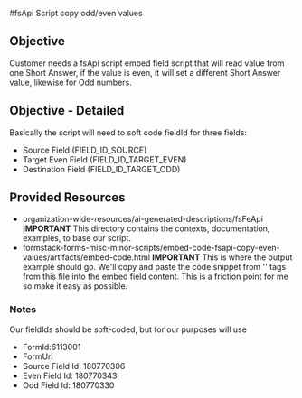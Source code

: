 #fsApi Script copy odd/even values

## Objective

Customer needs a fsApi script embed field script that will read value from one Short Answer, if the value is even, it will set a different Short Answer value, likewise for Odd numbers.

## Objective - Detailed

Basically the script will need to soft code fieldId for three fields:

- Source Field (FIELD_ID_SOURCE)
- Target Even Field (FIELD_ID_TARGET_EVEN)
- Destination Field (FIELD_ID_TARGET_ODD)

## Provided Resources

- organization-wide-resources/ai-generated-descriptions/fsFeApi
  **IMPORTANT** This directory contains the contexts, documentation, examples, to base our script.
- formstack-forms-misc-minor-scripts/embed-code-fsapi-copy-even-values/artifacts/embed-code.html
  **IMPORTANT** This is where the output example should go. We'll copy and paste the code snippet
  from '<script> ... </script>' tags from this file into the embed field content. This is a friction point for me so make it easy as possible.

### Notes

Our fieldIds should be soft-coded, but for our purposes will use

- FormId:6113001
- FormUrl
- Source Field Id: 180770306
- Even Field Id: 180770343
- Odd Field Id: 180770330

